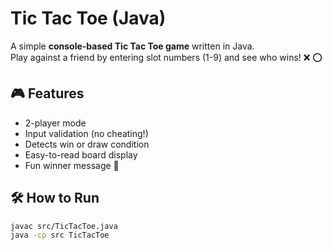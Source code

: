 # Tic Tac Toe (Java)

A simple **console-based Tic Tac Toe game** written in Java.  
Play against a friend by entering slot numbers (1-9) and see who wins! ❌ ⭕  

## 🎮 Features
- 2-player mode
- Input validation (no cheating!)
- Detects win or draw condition
- Easy-to-read board display
- Fun winner message 🎉

## 🛠 How to Run
```bash
javac src/TicTacToe.java
java -cp src TicTacToe
